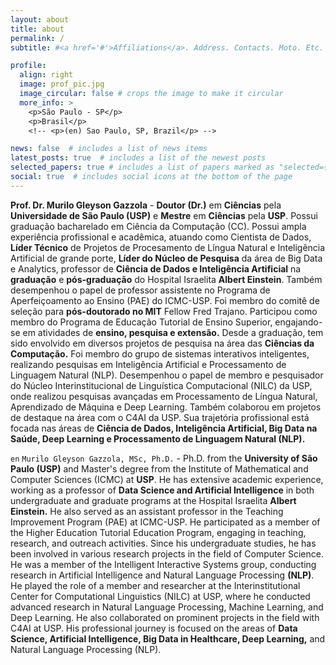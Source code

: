 ```yaml
---
layout: about
title: about
permalink: /
subtitle: #<a href='#'>Affiliations</a>. Address. Contacts. Moto. Etc.

profile:
  align: right
  image: prof_pic.jpg
  image_circular: false # crops the image to make it circular
  more_info: >
    <p>São Paulo - SP</p>
    <p>Brasil</p>
    <!-- <p>(en) Sao Paulo, SP, Brazil</p> -->

news: false  # includes a list of news items
latest_posts: true  # includes a list of the newest posts
selected_papers: true # includes a list of papers marked as "selected={true}"
social: true  # includes social icons at the bottom of the page
---
```

**Prof. Dr. Murilo Gleyson Gazzola** - **Doutor (Dr.)** em **Ciências** pela **Universidade de São Paulo (USP)** e **Mestre** em **Ciências** pela **USP**. Possui graduação bacharelado em Ciência da Computação (CC). Possui ampla experiência profissional e acadêmica, atuando como Cientista de Dados, **Líder Técnico** de Projetos de Procesamento de Língua Natural e Inteligência Artificial de grande porte, **Líder do Núcleo de Pesquisa** da área de Big Data e Analytics, professor de **Ciência de Dados e Inteligência Artificial** na **graduação** e **pós-graduação** do Hospital Israelita **Albert Einstein**. Também desempenhou o papel de professor assistente no Programa de Aperfeiçoamento ao Ensino (PAE) do ICMC-USP. Foi membro do comitê de seleção para **pós-doutorado no MIT** Fellow Fred Trajano. Participou como membro do Programa de Educação Tutorial de Ensino Superior, engajando-se em atividades de **ensino, pesquisa e extensão.** Desde a graduação, tem sido envolvido em diversos projetos de pesquisa na área das **Ciências da Computação.** Foi membro do grupo de sistemas interativos inteligentes, realizando pesquisas em Inteligência Artificial e Processamento de Linguagem Natural (NLP). Desempenhou o papel de membro e pesquisador do Núcleo Interinstitucional de Linguística Computacional (NILC) da USP, onde realizou pesquisas avançadas em Processamento de Língua Natural, Aprendizado de Máquina e Deep Learning. Também colaborou em projetos de destaque na área com o C4AI da USP. Sua trajetória profissional está focada nas áreas de **Ciência de Dados, Inteligência Artificial, Big Data na Saúde, Deep Learning e Processamento de Linguagem Natural (NLP).**

`en` `Murilo Gleyson Gazzola, MSc, Ph.D.` - Ph.D. from the **University of São Paulo (USP)** and Master's degree from the Institute of Mathematical and Computer Sciences (ICMC) at **USP**. He has extensive academic experience, working as a professor of **Data Science and Artificial Intelligence** in both undergraduate and graduate programs at the Hospital Israelita **Albert Einstein.** He also served as an assistant professor in the Teaching Improvement Program (PAE) at ICMC-USP. He participated as a member of the Higher Education Tutorial Education Program, engaging in teaching, research, and outreach activities. Since his undergraduate studies, he has been involved in various research projects in the field of Computer Science. He was a member of the Intelligent Interactive Systems group, conducting research in Artificial Intelligence and Natural Language Processing **(NLP)**. He played the role of a member and researcher at the Interinstitutional Center for Computational Linguistics (NILC) at USP, where he conducted advanced research in Natural Language Processing, Machine Learning, and Deep Learning. He also collaborated on prominent projects in the field with C4AI at USP. His professional journey is focused on the areas of **Data Science, Artificial Intelligence, Big Data in Healthcare, Deep Learning,** and Natural Language Processing (NLP).

<!-- Prof. Dr. Murilo Gazzola . Write your biography here. Tell the world about yourself. Link to your favorite [subreddit](http://reddit.com). You can put a picture in, too. The code is already in, just name your picture `prof_pic.jpg` and put it in the `img/` folder.

Put your address / P.O. box / other info right below your picture. You can also disable any of these elements by editing `profile` property of the YAML header of your `_pages/about.md`. Edit `_bibliography/papers.bib` and Jekyll will render your [publications page](/al-folio/publications/) automatically.

Link to your social media connections, too. This theme is set up to use [Font Awesome icons](http://fortawesome.github.io/Font-Awesome/) and [Academicons](https://jpswalsh.github.io/academicons/), like the ones below. Add your Facebook, Twitter, LinkedIn, Google Scholar, or just disable all of them.
-->
